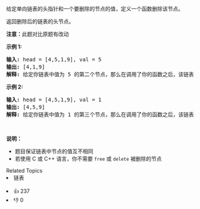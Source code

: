 <p>给定单向链表的头指针和一个要删除的节点的值，定义一个函数删除该节点。</p>

<p>返回删除后的链表的头节点。</p>

<p><strong>注意：</strong>此题对比原题有改动</p>

<p><strong>示例 1:</strong></p>

<pre><strong>输入:</strong> head = [4,5,1,9], val = 5
<strong>输出:</strong> [4,1,9]
<strong>解释: </strong>给定你链表中值为&nbsp;5&nbsp;的第二个节点，那么在调用了你的函数之后，该链表应变为 4 -&gt; 1 -&gt; 9.
</pre>

<p><strong>示例 2:</strong></p>

<pre><strong>输入:</strong> head = [4,5,1,9], val = 1
<strong>输出:</strong> [4,5,9]
<strong>解释: </strong>给定你链表中值为&nbsp;1&nbsp;的第三个节点，那么在调用了你的函数之后，该链表应变为 4 -&gt; 5 -&gt; 9.
</pre>

<p>&nbsp;</p>

<p><strong>说明：</strong></p>

<ul>
	<li>题目保证链表中节点的值互不相同</li>
	<li>若使用 C 或 C++ 语言，你不需要 <code>free</code> 或 <code>delete</code> 被删除的节点</li>
</ul>
<div><div>Related Topics</div><div><li>链表</li></div></div><br><div><li>👍 237</li><li>👎 0</li></div>